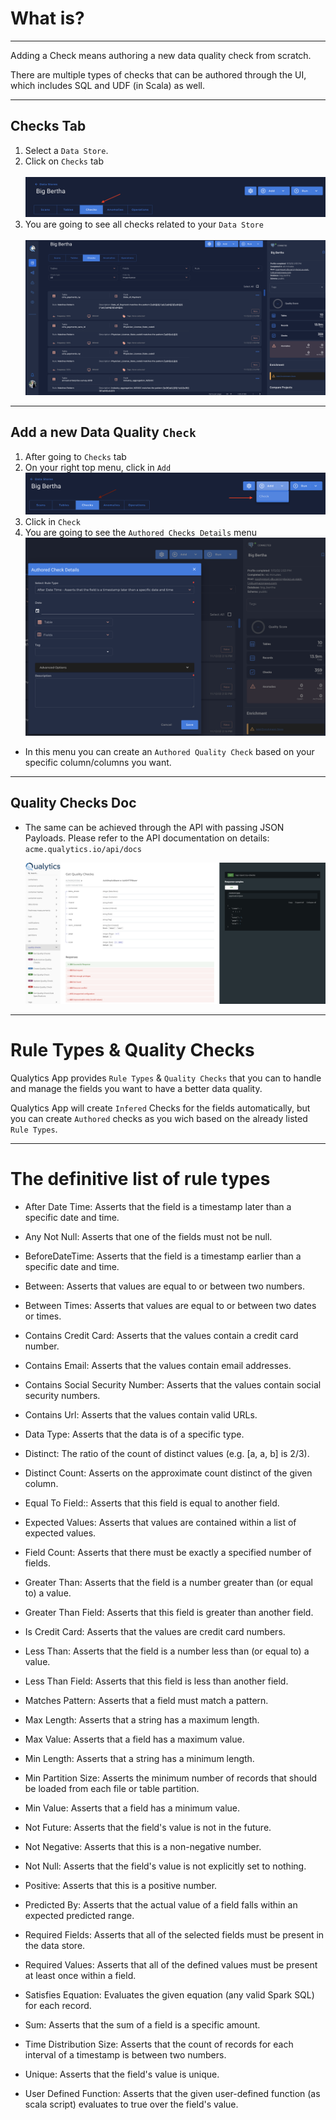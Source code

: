 # What is?

---
Adding a Check means authoring a new data quality check from scratch. 

There are multiple types of checks that can be authored through the UI, which includes SQL and UDF (in Scala) as well.

--- 
## Checks Tab

1.  Select a `Data Store`.
2.  Click on `Checks` tab  <br><br>
    ![Screenshot](../assets/checks/checks-tab.png)
3. You are going to see all checks related to your `Data Store` <br><br>
    ![Screenshot](../assets/checks/all-quality-checks.png)

---

## Add a new Data Quality `Check`

1.  After going to `Checks` tab
2.  On your right top menu, click in `Add`
    ![Screenshot](../assets/checks/add-checks.png)
3. Click in `Check`
4. You are going to see the `Authored Checks Details` menu
    ![Screenshot](../assets/checks/authored-check-details.png)

* In this menu you can create an `Authored Quality Check` based on your specific column/columns you want.

---
## Quality Checks Doc

* The same can be achieved through the API with passing JSON Payloads. Please refer to the API documentation on details: `acme.qualytics.io/api/docs`

    ![Screenshot](../assets/checks/quality-checks-doc.png)

--- 
# Rule Types & Quality Checks

 Qualytics App provides `Rule Types` & `Quality Checks` that you can to handle and manage the fields you want to have a better data quality.

 Qualytics App will create `Infered` Checks for the fields automatically, but you can create `Authored` checks as you wich based on the already listed `Rule Types`.

---
# The definitive list of rule types
 *  After Date Time: Asserts that the field is a timestamp later than a specific date and time.
                                           
*   Any Not Null: Asserts that one of the fields must not be null.
                                         
*   BeforeDateTime: Asserts that the field is a timestamp earlier than a specific date and time.

*   Between: Asserts that values are equal to or between two numbers.

*   Between Times: Asserts that values are equal to or between two dates or times.
                                       
*   Contains Credit Card: Asserts that the values contain a credit card number.
                                                  
*   Contains Email: Asserts that the values contain email addresses.
                                             
*   Contains Social Security Number: Asserts that the values contain social security numbers.
                                                            
*   Contains Url: Asserts that the values contain valid URLs.
                                                                               
*   Data Type: Asserts that the data is of a specific type.
                                        
*   Distinct: The ratio of the count of distinct values (e.g. [a, a, b] is 2/3).
                                        
*   Distinct Count: Asserts on the approximate count distinct of the given column.
                                            
*   Equal To Field:: Asserts that this field is equal to another field.
                                            
*   Expected Values: Asserts that values are contained within a list of expected values.
                                             
*   Field Count: Asserts that there must be exactly a specified number of fields.
        
*   Greater Than: Asserts that the field is a number greater than (or equal to) a value.
                                           
*   Greater Than Field: Asserts that this field is greater than another field.
                                                
*   Is Credit  Card: Asserts that the values are credit card numbers.
                                                  
*   Less Than: Asserts that the field is a number less than (or equal to) a value.
                                        
*   Less Than Field: Asserts that this field is less than another field.
                                             
*   Matches Pattern: Asserts that a field must match a pattern.
                                              
*   Max Length: Asserts that a string has a maximum length.
                                         
*   Max Value: Asserts that a field has a maximum value.
                                        
*   Min Length: Asserts that a string has a minimum length.
                                         
*   Min Partition Size: Asserts the minimum number of records that should be loaded from each file or table partition.
                                        
*   Min Value: Asserts that a field has a minimum value.
                                       
*   Not Future: Asserts that the field's value is not in the future.
                                         
*   Not Negative: Asserts that this is a non-negative number.
                                           
*   Not Null: Asserts that the field's value is not explicitly set to nothing.
                                       
*   Positive: Asserts that this is a positive number.

*   Predicted By: Asserts that the actual value of a field falls within an expected predicted range.

*   Required Fields: Asserts that all of the selected fields must be present in the data store.

*   Required Values: Asserts that all of the defined values must be present at least once within a field.
                                              
*   Satisfies Equation: Evaluates the given equation (any valid Spark SQL) for each record.
                                                 
*   Sum: Asserts that the sum of a field is a specific amount.

*   Time Distribution Size: Asserts that the count of records for each interval of a timestamp is between two numbers.

*   Unique: Asserts that the field's value is unique.
                                      
*   User Defined Function: Asserts that the given user-defined function (as scala script) evaluates to true over the field's value.